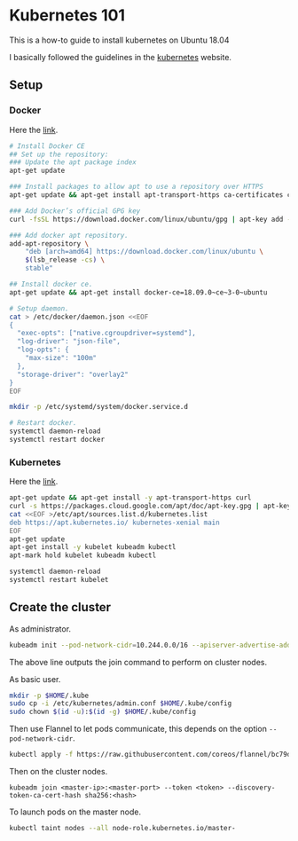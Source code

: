 # Kubernetes 101
This is a how-to guide to install kubernetes on Ubuntu 18.04

I basically followed the guidelines in the [kubernetes](https://kubernetes.io) website.

## Setup

### Docker

Here the [link](https://kubernetes.io/docs/setup/cri/#docker).

```bash
# Install Docker CE
## Set up the repository:
### Update the apt package index
apt-get update

### Install packages to allow apt to use a repository over HTTPS
apt-get update && apt-get install apt-transport-https ca-certificates curl software-properties-common

### Add Docker’s official GPG key
curl -fsSL https://download.docker.com/linux/ubuntu/gpg | apt-key add -

### Add docker apt repository.
add-apt-repository \
    "deb [arch=amd64] https://download.docker.com/linux/ubuntu \
    $(lsb_release -cs) \
    stable"

## Install docker ce.
apt-get update && apt-get install docker-ce=18.09.0~ce~3-0~ubuntu

# Setup daemon.
cat > /etc/docker/daemon.json <<EOF
{
  "exec-opts": ["native.cgroupdriver=systemd"],
  "log-driver": "json-file",
  "log-opts": {
    "max-size": "100m"
  },
  "storage-driver": "overlay2"
}
EOF

mkdir -p /etc/systemd/system/docker.service.d

# Restart docker.
systemctl daemon-reload
systemctl restart docker
```

### Kubernetes

Here the [link](https://kubernetes.io/docs/setup/independent/install-kubeadm/#installing-kubeadm-kubelet-and-kubectl).

```bash
apt-get update && apt-get install -y apt-transport-https curl
curl -s https://packages.cloud.google.com/apt/doc/apt-key.gpg | apt-key add -
cat <<EOF >/etc/apt/sources.list.d/kubernetes.list
deb https://apt.kubernetes.io/ kubernetes-xenial main
EOF
apt-get update
apt-get install -y kubelet kubeadm kubectl
apt-mark hold kubelet kubeadm kubectl

systemctl daemon-reload
systemctl restart kubelet
```

## Create the cluster

As administrator.

```bash
kubeadm init --pod-network-cidr=10.244.0.0/16 --apiserver-advertise-address=192.168.30.248 --token-ttl 0

```
The above line outputs the join command to perform on cluster nodes.

As basic user.

```bash
mkdir -p $HOME/.kube
sudo cp -i /etc/kubernetes/admin.conf $HOME/.kube/config
sudo chown $(id -u):$(id -g) $HOME/.kube/config

```
Then use Flannel to let pods communicate, this depends on the option ```--pod-network-cidr```.

```bash
kubectl apply -f https://raw.githubusercontent.com/coreos/flannel/bc79dd1505b0c8681ece4de4c0d86c5cd2643275/Documentation/kube-flannel.yml
```

Then on the cluster nodes.
```
kubeadm join <master-ip>:<master-port> --token <token> --discovery-token-ca-cert-hash sha256:<hash>
```

To launch pods on the master node.
```bash
kubectl taint nodes --all node-role.kubernetes.io/master-
```



